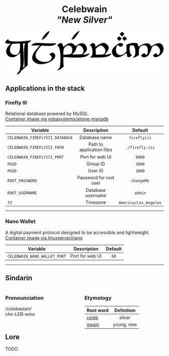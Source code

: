 <div align="center">

# Celebwain <br>_"New Silver"_

<img src="../resources/images/celebwain.svg" alt="Celebwain written in Tengwar" style="max-width:100%;">

</div>

## Applications in the stack

### Firefly III

Relational database powered by MySQL.  
[Container image via yobasystems/alpine-mariadb](https://github.com/yobasystems/alpine-mariadb)

| Variable                        |        Description        |        Default        |
| ------------------------------- | :-----------------------: | :-------------------: |
| `CELEBWAIN_FIREFLYIII_DATABASE` |       Database name       |     `fireflyiii`      |
| `CELEBWAIN_FIREFLYIII_PATH`     | Path to application files |    `./firefly-iii`    |
| `CELEBWAIN_FIREFLYIII_PORT`     |      Port for web UI      |        `8080`         |
| `PGID`                          |         Group ID          |        `1000`         |
| `PUID`                          |          User ID          |        `1000`         |
| `ROOT_PASSWORD`                 |  Password for root user   |      `changeMe`       |
| `ROOT_USERNAME`                 |     Database username     |        `admin`        |
| `TZ`                            |         Timezone          | `America/Los_Angeles` |

---

### Nano Wallet

A digital payment protocol designed to be accessible and lightweight.
[Container image via linuxserver/nano](https://github.com/linuxserver/docker-nano)

| Variable                     |   Description   | Default |
| ---------------------------- | :-------------: | :-----: |
| `CELEBWAIN_NANO_WALLET_PORT` | Port for web UI |  `80`   |

---

## Sindarin

<div style="width:49%; margin-right:1%; float:left;">

### Pronounciation

_/celebwaɪɪn/_  
_che-LEB-wine_

</div>

<div style="width:49%; margin-right:1%; float:left;">

### Etymology

| Root word                                  | Definition |
| ------------------------------------------ | :--------: |
| [celeb](https://www.elfdict.com/wt/21158)  |   silver   |
| [gwain](https://www.elfdict.com/wt/515566) | young, new |

</div>

## Lore

TODO
